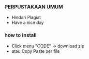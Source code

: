 ### PERPUSTAKAAN UMUM
- Hindari Plagiat
- Have a nice day

### how to install
- Click menu "CODE" -> download zip
- atau Copy Paste per file
